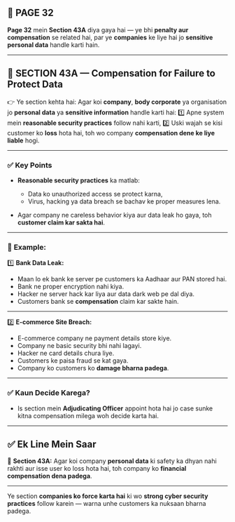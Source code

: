 ## 📄 **PAGE 32**

**Page 32** mein **Section 43A** diya gaya hai — ye bhi **penalty aur compensation** se related hai, par ye **companies** ke liye hai jo **sensitive personal data** handle karti hain.

---

## 🔹 **SECTION 43A — Compensation for Failure to Protect Data**

👉 Ye section kehta hai:
Agar koi **company**, **body corporate** ya organisation jo **personal data** ya **sensitive information** handle karti hai:
1️⃣ Apne system mein **reasonable security practices** follow nahi karti,
2️⃣ Uski wajah se kisi customer ko **loss** hota hai,
toh wo company **compensation dene ke liye liable** hogi.

---

### ✅ **Key Points**

* **Reasonable security practices** ka matlab:

  * Data ko unauthorized access se protect karna,
  * Virus, hacking ya data breach se bachav ke proper measures lena.

* Agar company ne careless behavior kiya aur data leak ho gaya, toh **customer claim kar sakta hai**.

---

### 🧩 **Example:**

1️⃣ **Bank Data Leak:**

* Maan lo ek bank ke server pe customers ka Aadhaar aur PAN stored hai.
* Bank ne proper encryption nahi kiya.
* Hacker ne server hack kar liya aur data dark web pe dal diya.
* Customers bank se **compensation** claim kar sakte hain.

---

2️⃣ **E-commerce Site Breach:**

* E-commerce company ne payment details store kiye.
* Company ne basic security bhi nahi lagayi.
* Hacker ne card details chura liye.
* Customers ke paisa fraud se kat gaya.
* Company ko customers ko **damage bharna padega**.

---

### ✅ **Kaun Decide Karega?**

* Is section mein **Adjudicating Officer** appoint hota hai jo case sunke kitna compensation milega woh decide karta hai.

---

## ✅ **Ek Line Mein Saar**

📌 **Section 43A:**
Agar koi company **personal data** ki safety ka dhyan nahi rakhti aur isse user ko loss hota hai,
toh company ko **financial compensation dena padega**.

---

Ye section **companies ko force karta hai** ki wo **strong cyber security practices** follow karein — warna unhe customers ka nuksaan bharna padega.
